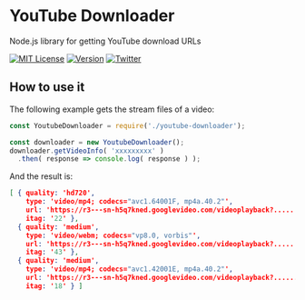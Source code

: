 # YouTube Downloader
Node.js library for getting YouTube download URLs


[![MIT License](https://img.shields.io/badge/license-MIT-blue.svg)](http://opensource.org/licenses/MIT)
[![Version](https://img.shields.io/npm/v/youtube-downloader-links.svg)](https://www.npmjs.org/package/youtube-downloader-links)
[![Twitter](	https://img.shields.io/twitter/url/http/shields.io.svg?style=social)](https://twitter.com/luissacristan)

## How to use it

The following example gets the stream files of a video:

```javascript
const YoutubeDownloader = require('./youtube-downloader');

const downloader = new YoutubeDownloader();
downloader.getVideoInfo( 'xxxxxxxxx' )
  .then( response => console.log( response ) );
```

And the result is:

```json
[ { quality: 'hd720',
    type: 'video/mp4; codecs="avc1.64001F, mp4a.40.2"',
    url: 'https://r3---sn-h5q7kned.googlevideo.com/videoplayback?.....',
    itag: '22' },
  { quality: 'medium',
    type: 'video/webm; codecs="vp8.0, vorbis"',
    url: 'https://r3---sn-h5q7kned.googlevideo.com/videoplayback?.....',
    itag: '43' },
  { quality: 'medium',
    type: 'video/mp4; codecs="avc1.42001E, mp4a.40.2"',
    url: 'https://r3---sn-h5q7kned.googlevideo.com/videoplayback?......',
    itag: '18' } ]
```
